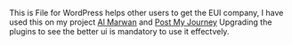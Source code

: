 This is File for WordPress helps other users to get the EUI company, I have used this on my project [Al Marwan][1] and [Post My Journey][2]
Upgrading the plugins to see the better ui is mandatory to use it effectvely.


[1]: http://www.almarwan.com/
[2]: http://www.postmyjourney.com/
